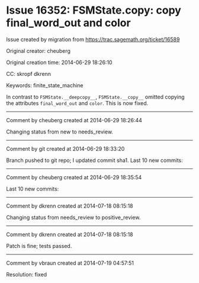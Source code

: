 # Issue 16352: FSMState.__copy__: copy final_word_out and color

Issue created by migration from https://trac.sagemath.org/ticket/16589

Original creator: cheuberg

Original creation time: 2014-06-29 18:26:10

CC:  skropf dkrenn

Keywords: finite_state_machine

In contrast to `FSMState.__deepcopy__`, `FSMState.__copy__` omitted copying the attributes `final_word_out` and `color`. This is now fixed.


---

Comment by cheuberg created at 2014-06-29 18:26:44

Changing status from new to needs_review.


---

Comment by git created at 2014-06-29 18:33:20

Branch pushed to git repo; I updated commit sha1. Last 10 new commits:


---

Comment by cheuberg created at 2014-06-29 18:35:54

Last 10 new commits:


---

Comment by dkrenn created at 2014-07-18 08:15:18

Changing status from needs_review to positive_review.


---

Comment by dkrenn created at 2014-07-18 08:15:18

Patch is fine; tests passed.


---

Comment by vbraun created at 2014-07-19 04:57:51

Resolution: fixed
